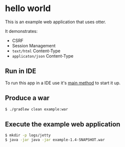 # hello world
This is an example web application that uses otter. 

It demonstrates:
 - CSRF
 - Session Management
 - `text/html` Content-Type 
 - `applicaton/json` Content-Type

## Run in IDE
To run this app in a IDE use it's [main method](https://github.com/RootServices/otter/blob/development/example/src/main/java/org.rootservices.hello/server/HelloServer.java)
to start it up.

## Produce a war
```bash
$ ./gradlew clean example:war
```

## Execute the example web application
```bash
$ mkdir -p logs/jetty
$ java -jar java -jar example-1.4-SNAPSHOT.war 
```
